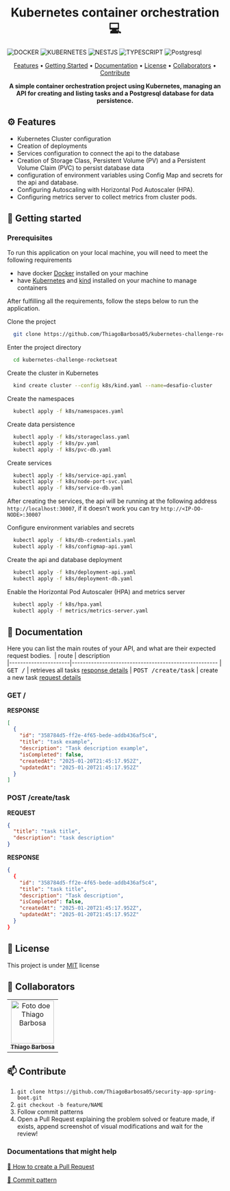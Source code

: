 [NESTJS]: https://img.shields.io/badge/nestjs-%23E0234E.svg?style=for-the-badge&logo=nestjs&logoColor=white
[KUBERNETES]: https://img.shields.io/badge/kubernetes-%23326ce5.svg?style=for-the-badge&logo=kubernetes&logoColor=white
[DOCKER]: https://img.shields.io/badge/docker-%230db7ed.svg?style=for-the-badge&logo=docker&logoColor=white
[POSTGRES]: https://img.shields.io/badge/postgresql-4169e1?style=for-the-badge&logo=postgresql&logoColor=white
[TYPESCRIPT]: https://img.shields.io/badge/typescript-%23007ACC.svg?style=for-the-badge&logo=typescript&logoColor=white

<h1 align="center" style="font-weight: bold;">Kubernetes container orchestration💻</h1>

![DOCKER][DOCKER]
![KUBERNETES][KUBERNETES]
![NESTJS][NESTJS]
![TYPESCRIPT][TYPESCRIPT]
![Postgresql][POSTGRES]

<p align="center">
<a href="#features">Features</a> •
 <a href="#started">Getting Started</a> • 
 <a href="#docs">Documentation</a> •
 <a href="#license">License</a> •
 <a href="#collaborators">Collaborators</a> •
 <a href="#contribute">Contribute</a>
</p>

<p align="center">
  <b>A simple container orchestration project using Kubernetes, managing an API for creating and listing tasks and a Postgresql database for data persistence.</b>
  <br />
</p>

<h2 id="features">⚙️ Features</h2>

- Kubernetes Cluster configuration
- Creation of deployments
- Services configuration to connect the api to the database
- Creation of Storage Class, Persistent Volume (PV) and a Persistent Volume Claim (PVC) to persist database data
- configuration of environment variables using Config Map and secrets for the api and database.
- Configuring Autoscaling with Horizontal Pod Autoscaler (HPA).
- Configuring metrics server to collect metrics from cluster pods.

<h2 id="started">🚀 Getting started</h2>

<h3>Prerequisites</h3>

To run this application on your local machine, you will need to meet the following requirements

- have docker [Docker](https://docs.docker.com/engine/install) installed on your machine
- have [Kubernetes](https://kubernetes.io/pt-br/docs/setup/) and [kind](https://kind.sigs.k8s.io/docs/user/quick-start/#installation) installed on your machine to manage containers

After fulfilling all the requirements, follow the steps below to run the application.

Clone the project

```bash
  git clone https://github.com/ThiagoBarbosa05/kubernetes-challenge-rocketseat.git
```

Enter the project directory

```bash
  cd kubernetes-challenge-rocketseat
```

Create the cluster in Kubernetes

```bash
  kind create cluster --config k8s/kind.yaml --name=desafio-cluster
```

Create the namespaces

```bash
  kubectl apply -f k8s/namespaces.yaml
```

Create data persistence

```bash
  kubectl apply -f k8s/storageclass.yaml
  kubectl apply -f k8s/pv.yaml
  kubectl apply -f k8s/pvc-db.yaml
```

Create services

```bash
  kubectl apply -f k8s/service-api.yaml
  kubectl apply -f k8s/node-port-svc.yaml
  kubectl apply -f k8s/service-db.yaml
```

After creating the services, the api will be running at the following address `http://localhost:30007`, if it doesn't work you can try `http://<IP-DO-NODE>:30007`

Configure environment variables and secrets

```bash
  kubectl apply -f k8s/db-credentials.yaml
  kubectl apply -f k8s/configmap-api.yaml
```

Create the api and database deployment

```bash
  kubectl apply -f k8s/deployment-api.yaml
  kubectl apply -f k8s/deployment-db.yaml
```

Enable the Horizontal Pod Autoscaler (HPA) and metrics server

```bash
  kubectl apply -f k8s/hpa.yaml
  kubectl apply -f metrics/metrics-server.yaml
```

<h2 id="docs"> 📖 Documentation </h2>

Here you can list the main routes of your API, and what are their expected request bodies.
​
| route | description  
|----------------------|-----------------------------------------------------
| <kbd>GET /</kbd> | retrieves all tasks [response details](#get-tasks-detail)
| <kbd>POST /create/task</kbd> | create a new task [request details](#post-task-detail)

<h3 id="get-tasks-detail">GET /</h3>

**RESPONSE**

```json
[
  {
    "id": "358784d5-ff2e-4f65-bede-addb436af5c4",
    "title": "task example",
    "description": "Task description example",
    "isCompleted": false,
    "createdAt": "2025-01-20T21:45:17.952Z",
    "updatedAt": "2025-01-20T21:45:17.952Z"
  }
]
```

<h3 id="post-task-detail">POST /create/task</h3>

**REQUEST**

```json
{
  "title": "task title",
  "description": "task description"
}
```

**RESPONSE**

```json
{
  {
    "id": "358784d5-ff2e-4f65-bede-addb436af5c4",
    "title": "task title",
    "description": "Task description",
    "isCompleted": false,
    "createdAt": "2025-01-20T21:45:17.952Z",
    "updatedAt": "2025-01-20T21:45:17.952Z"
  }
}
```

<h2 id="license">📃 License </h2>

This project is under <a href="https://github.com/ThiagoBarbosa05/security-app-spring-boot/blob/main/LICENSE">MIT</a> license

<h2 id="collaborators"> 🤝 Collaborators</h2>

<table>
  <tr>
    <td align="center">
      <a href="#">
        <img src="https://avatars.githubusercontent.com/u/61393836?v=4" width="100px;" alt="Foto doe Thiago Barbosa"/><br>
        <sub>
          <b>Thiago Barbosa</b>
        </sub>
      </a>
    </td>
  </tr>
</table>

<h2 id="contribute">📫 Contribute</h2>

1. `git clone https://github.com/ThiagoBarbosa05/security-app-spring-boot.git`
2. `git checkout -b feature/NAME`
3. Follow commit patterns
4. Open a Pull Request explaining the problem solved or feature made, if exists, append screenshot of visual modifications and wait for the review!

<h3>Documentations that might help</h3>

[📝 How to create a Pull Request](https://www.atlassian.com/br/git/tutorials/making-a-pull-request)

[💾 Commit pattern](https://gist.github.com/joshbuchea/6f47e86d2510bce28f8e7f42ae84c716)
